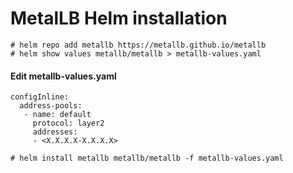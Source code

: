 # MetalLB Helm installation

```
# helm repo add metallb https://metallb.github.io/metallb
# helm show values metallb/metallb > metallb-values.yaml
```


#### Edit metallb-values.yaml
```
configInline:
  address-pools:
   - name: default
     protocol: layer2
     addresses:
     - <X.X.X.X-X.X.X.X>
```

```
# helm install metallb metallb/metallb -f metallb-values.yaml
```

